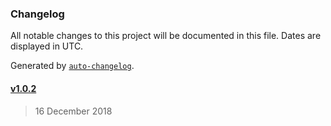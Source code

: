 ### Changelog

All notable changes to this project will be documented in this file. Dates are displayed in UTC.

Generated by [`auto-changelog`](https://github.com/CookPete/auto-changelog).

#### [v1.0.2](https://github.com/ZYinMD/sepia/compare/v1.0.2...v1.0.2)

> 16 December 2018
